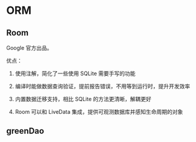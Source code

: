 # ORM

## Room

Google 官方出品。

优点：

1. 使用注解，简化了一些使用 SQLite 需要手写的功能

2. 编译时能做数据查询验证，提前报告错误，不用等到运行时，提升开发效率

3. 内置数据迁移支持，相比 SQLite 的方法更清晰，解耦更好

4. Room 可以和 LiveData 集成，提供可观测数据库并感知生命周期的对象

## greenDao
